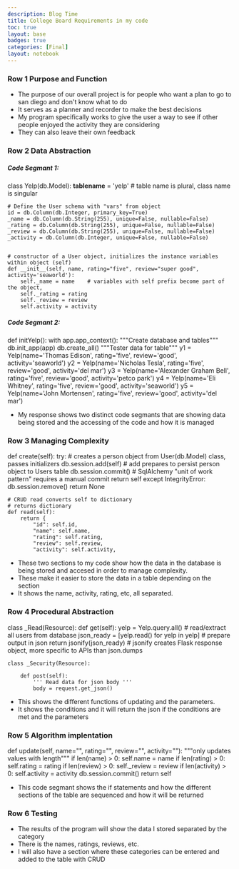 ```yaml
---
description: Blog Time
title: College Board Requirements in my code
toc: true 
layout: base
badges: true
categories: [Final]
layout: notebook
---
```


### Row 1 Purpose and Function

- The purpose of our overall project is for people who want a plan to go to san diego and don't know what to do
- It serves as a planner and recorder to make the best decisions
- My program specifically works to give the user a way to see if other people enjoyed the activity they are considering
- They can also leave their own feedback

### Row 2 Data Abstraction

##### Code Segmant 1:

class Yelp(db.Model):
    __tablename__ = 'yelp'  # table name is plural, class name is singular

    # Define the User schema with "vars" from object
    id = db.Column(db.Integer, primary_key=True)
    _name = db.Column(db.String(255), unique=False, nullable=False)
    _rating = db.Column(db.String(255), unique=False, nullable=False)
    _review = db.Column(db.String(255), unique=False, nullable=False)
    _activity = db.Column(db.Integer, unique=False, nullable=False)


    # constructor of a User object, initializes the instance variables within object (self)
    def __init__(self, name, rating="five", review="super good", activity='seaworld'):
        self._name = name    # variables with self prefix become part of the object, 
        self._rating = rating
        self._review = review
        self.activity = activity

##### Code Segmant 2:

def initYelp():
    with app.app_context():
        """Create database and tables"""
        db.init_app(app)
        db.create_all()
        """Tester data for table"""
        y1 = Yelp(name='Thomas Edison', rating='five', review='good', activity='seaworld')
        y2 = Yelp(name='Nicholas Tesla', rating='five', review='good', activity='del mar')
        y3 = Yelp(name='Alexander Graham Bell', rating='five', review='good', activity='petco park')
        y4 = Yelp(name='Eli Whitney',  rating='five', review='good', activity='seaworld')
        y5 = Yelp(name='John Mortensen', rating='five', review='good', activity='del mar')

- My response shows two distinct code segmants that are showing data being stored and the accessing of the code and how it is managed

### Row 3 Managing Complexity

def create(self):
        try:
            # creates a person object from User(db.Model) class, passes initializers
            db.session.add(self)  # add prepares to persist person object to Users table
            db.session.commit()  # SqlAlchemy "unit of work pattern" requires a manual commit
            return self
        except IntegrityError:
            db.session.remove()
            return None

    # CRUD read converts self to dictionary
    # returns dictionary
    def read(self):
        return {
            "id": self.id,
            "name": self.name,
            "rating": self.rating,
            "review": self.review,
            "activity": self.activity,

- These two sections to my code show how the data in the database is being stored and accesed in order to manage complexity.
- These make it easier to store the data in a table depending on the section
- It shows the name, activity, rating, etc, all separated.

### Row 4 Procedural Abstraction

class _Read(Resource):
        def get(self):
            yelp = Yelp.query.all()    # read/extract all users from database
            json_ready = [yelp.read() for yelp in yelp]  # prepare output in json
            return jsonify(json_ready)  # jsonify creates Flask response object, more specific to APIs than json.dumps
    
    class _Security(Resource):

        def post(self):
            ''' Read data for json body '''
            body = request.get_json()

- This shows the different functions of updating and the parameters.
- It shows the conditions and it will return the json if the conditions are met and the parameters

### Row 5 Algorithm implentation

def update(self, name="", rating="", review="", activity=""):
        """only updates values with length"""
        if len(name) > 0:
            self.name = name
        if len(rating) > 0:
            self.rating = rating
        if len(review) > 0:
            self._review = review
        if len(activity) > 0:
            self.activity = activity
        db.session.commit()
        return self

- This code segmant shows the if statements and how the different sections of the table are sequenced and how it will be returned

### Row 6 Testing

- The results of the program will show the data I stored separated by the category
- There is the names, ratings, reviews, etc.
- I will also have a section where these categories can be entered and added to the table with CRUD